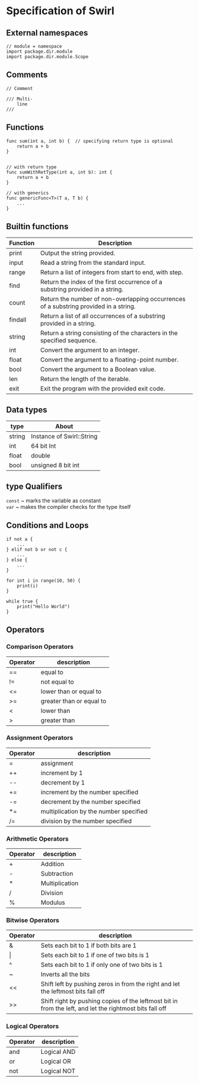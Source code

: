 # Specification of Swirl

## External namespaces

```
// module = namespace
import package.dir.module
import package.dir.module.Scope 
```

## Comments

```
// Comment

/// Multi-
    line
///
```

## Functions

```
func sum(int a, int b) {  // specifying return type is optional
    return a + b
}


// with return type
func sumWithRetType(int a, int b): int {
    return a + b
}

// with generics
func genericFunc<T>(T a, T b) {
    ...
}
```

## Builtin functions

| Function | Description                                                                         |
| -------- |-------------------------------------------------------------------------------------|
| print    | Output the string provided.                                                         |
| input    | Read a string from the standard input.                                              |
| range    | Return a list of integers from start to end, with step.                             |
| find     | Return the index of the first occurrence of a substring provided in a string.       |
| count    | Return the number of non-overlapping occurrences of a substring provided in a string. |
| findall  | Return a list of all occurrences of a substring provided in a string.               |
| string   | Return a string consisting of the characters in the specified sequence.             |
| int      | Convert the argument to an integer.                                                 |
| float    | Convert the argument to a floating-point number.                                    |
| bool     | Convert the argument to a Boolean value.                                            |
| len      | Return the length of the iterable.                                          |
| exit     | Exit the program with the provided exit code.                                       |

## Data types

| type   | About                    |
|--------|--------------------------|
| string | Instance of Swirl::String|
| int    | 64 bit Int               |
| float  | double                   |
| bool   | unsigned 8 bit int       | 

## type Qualifiers

`const` ~ marks the variable as constant  
`var` ~ makes the compiler checks for the type itself

## Conditions and Loops

```
if not a {
    ...
} elif not b or not c {
    ...
} else {
    ...
}
```

```
for int i in range(10, 50) {
    print(i)
}
```

```
while true {
    print("Hello World")
}
```

## Operators

### Comparison Operators

| Operator | description                  |
| -------- | ---------------------------- |
| ==       | equal to<br>                 |
| !=       | not equal to<br>             |
| <=       | lower than or equal to<br>   |
| \>=      | greater than or equal to<br> |
| <        | lower than <br>              |
| \>       | greater than <br>            |

### Assignment Operators

| Operator | description                                |
| -------- | ------------------------------------------ |
| =        | assignment <br>                            |
| ++       | increment by 1 <br>                        |
| --       | decrement by 1 <br>                        |
| +=       | increment by the number specified<br>      |
| -=       | decrement by the number specified<br>      |
| \*=      | multiplication by the number specified<br> |
| /=       | division by the number specified<br>       |

### Arithmetic Operators

| Operator | description        |
| -------- | ------------------ |
| \+       | Addition<br>       |
| \-       | Subtraction<br>    |
| \*       | Multiplication<br> |
| \/       | Division<br>       |
| %        | Modulus            |

### Bitwise Operators

| Operator | description                                                                                             |
| -------- | ------------------------------------------------------------------------------------------------------- |
| &        | Sets each bit to 1 if both bits are 1<br>                                                               |
| \|       | Sets each bit to 1 if one of two bits is 1<br>                                                          |
| ^        | Sets each bit to 1 if only one of two bits is 1<br>                                                     |
| ~        | Inverts all the bits<br>                                                                                |
| <<       | Shift left by pushing zeros in from the right and let the leftmost bits fall off<br>                    |
| \>>      | Shift right by pushing copies of the leftmost bit in from the left, and let the rightmost bits fall off |

### Logical Operators

| Operator | description |
| -------- | ----------- |
| and      | Logical AND |
| or       | Logical OR  |
| not      | Logical NOT |
